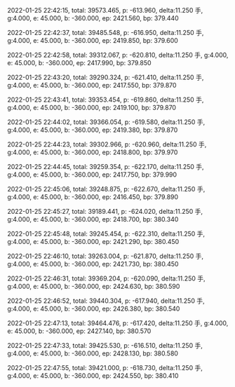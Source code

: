 2022-01-25 22:42:15, total: 39573.465, p: -613.960, delta:11.250 手, g:4.000, e: 45.000, b: -360.000, ep: 2421.560, bp: 379.440

2022-01-25 22:42:37, total: 39485.548, p: -616.950, delta:11.250 手, g:4.000, e: 45.000, b: -360.000, ep: 2419.850, bp: 379.600

2022-01-25 22:42:58, total: 39312.067, p: -620.810, delta:11.250 手, g:4.000, e: 45.000, b: -360.000, ep: 2417.990, bp: 379.850

2022-01-25 22:43:20, total: 39290.324, p: -621.410, delta:11.250 手, g:4.000, e: 45.000, b: -360.000, ep: 2417.550, bp: 379.870

2022-01-25 22:43:41, total: 39353.454, p: -619.860, delta:11.250 手, g:4.000, e: 45.000, b: -360.000, ep: 2419.100, bp: 379.870

2022-01-25 22:44:02, total: 39366.054, p: -619.580, delta:11.250 手, g:4.000, e: 45.000, b: -360.000, ep: 2419.380, bp: 379.870

2022-01-25 22:44:23, total: 39302.966, p: -620.960, delta:11.250 手, g:4.000, e: 45.000, b: -360.000, ep: 2418.800, bp: 379.970

2022-01-25 22:44:45, total: 39259.354, p: -622.170, delta:11.250 手, g:4.000, e: 45.000, b: -360.000, ep: 2417.750, bp: 379.990

2022-01-25 22:45:06, total: 39248.875, p: -622.670, delta:11.250 手, g:4.000, e: 45.000, b: -360.000, ep: 2416.450, bp: 379.890

2022-01-25 22:45:27, total: 39189.441, p: -624.020, delta:11.250 手, g:4.000, e: 45.000, b: -360.000, ep: 2418.700, bp: 380.340

2022-01-25 22:45:48, total: 39245.454, p: -622.310, delta:11.250 手, g:4.000, e: 45.000, b: -360.000, ep: 2421.290, bp: 380.450

2022-01-25 22:46:10, total: 39263.004, p: -621.870, delta:11.250 手, g:4.000, e: 45.000, b: -360.000, ep: 2421.730, bp: 380.450

2022-01-25 22:46:31, total: 39369.204, p: -620.090, delta:11.250 手, g:4.000, e: 45.000, b: -360.000, ep: 2424.630, bp: 380.590

2022-01-25 22:46:52, total: 39440.304, p: -617.940, delta:11.250 手, g:4.000, e: 45.000, b: -360.000, ep: 2426.380, bp: 380.540

2022-01-25 22:47:13, total: 39464.476, p: -617.420, delta:11.250 手, g:4.000, e: 45.000, b: -360.000, ep: 2427.140, bp: 380.570

2022-01-25 22:47:33, total: 39425.530, p: -616.510, delta:11.250 手, g:4.000, e: 45.000, b: -360.000, ep: 2428.130, bp: 380.580

2022-01-25 22:47:55, total: 39421.000, p: -618.730, delta:11.250 手, g:4.000, e: 45.000, b: -360.000, ep: 2424.550, bp: 380.410